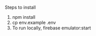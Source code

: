 Steps to install

1. npm install
2. cp env.example .env
3. To run locally, firebase emulator:start 
